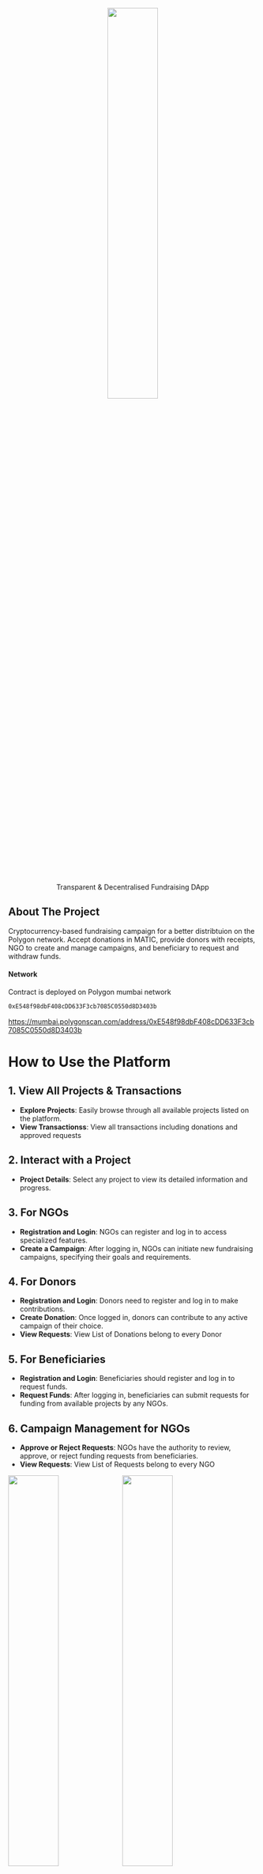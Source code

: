 
<!-- PROJECT LOGO -->
<br />
<div align="center">
   <img src="images/Heartledger/HeartLedgerLogo.png" width="45%"></img>

  <p align="center">
    Transparent & Decentralised Fundraising DApp
  </p>
  
</div>


## About The Project

<p align="left">
   Cryptocurrency-based fundraising campaign for a better distribtuion on the Polygon network. Accept donations in MATIC, provide donors with receipts, NGO to create and manage campaigns, and beneficiary to request and withdraw funds.
</p>

#### Network

Contract is deployed on Polygon mumbai network

```sh
0xE548f98dbF408cDD633F3cb7085C0550d8D3403b
```

https://mumbai.polygonscan.com/address/0xE548f98dbF408cDD633F3cb7085C0550d8D3403b


# How to Use the Platform

## 1. View All Projects & Transactions
- **Explore Projects**: Easily browse through all available projects listed on the platform.
- **View Transactionss**: View all transactions including donations and approved requests

## 2. Interact with a Project
- **Project Details**: Select any project to view its detailed information and progress.

## 3. For NGOs
- **Registration and Login**: NGOs can register and log in to access specialized features.
- **Create a Campaign**: After logging in, NGOs can initiate new fundraising campaigns, specifying their goals and requirements.

## 4. For Donors
- **Registration and Login**: Donors need to register and log in to make contributions.
- **Create Donation**: Once logged in, donors can contribute to any active campaign of their choice.
-  **View Requests**: View List of Donations belong to every Donor

## 5. For Beneficiaries
- **Registration and Login**: Beneficiaries should register and log in to request funds.
- **Request Funds**: After logging in, beneficiaries can submit requests for funding from available projects by any NGOs.

## 6. Campaign Management for NGOs
- **Approve or Reject Requests**: NGOs have the authority to review, approve, or reject funding requests from beneficiaries.
- **View Requests**: View List of Requests belong to every NGO

<img src="images/Heartledger/ListedProjects.png" width="45%"></img>
<img src="images/Heartledger/Registration Page.png" width="45%"></img>
<img src="images/Heartledger/CreateProject.png" width="45%"></img>
<img src="images/Heartledger/DonatePage.png" width="45%"></img>
<img src="images/Heartledger/RequestViewPage.png" width="45%"></img>
<img src="images/Heartledger/TransactionListPage.png" width="45%"></img>


<p align="right">(<a href="#top">back to top</a>)</p>

### Built With

- [Next.js](https://nextjs.org/)
- [Material UI](https://mui.com/)
- [Truffle](https://trufflesuite.com/)
- [Solidity](https://docs.soliditylang.org/)
- [IPFS](https://ipfs.tech/)
- [cryptocompare](https://github.com/exodusmovement/cryptocompare)

<p align="right">(<a href="#top">back to top</a>)</p>

### Installation

Below are instructions to get started:

1. Clone the repo
   ```sh
   git clone [https://github.com/ac12644/Crypto-Charity.git](https://github.com/Dr-Lazarus/DApp/edit/integration/README.md)
   ```
2. Install packages
   ```sh
   npm install
   ```
3. Add environment variables, also you will require dedicated subdomain for IPFS from infura

```env
   PRIVATE_KEY=<your_private_key>
   POLYSCAN_API_KEY=<your_polyscan_api_key>
   MNEMONIC_KEY=<your_mnemonic_key>
   INFURA_API_KEY=<your_infura_api_key>
   INFURA_IPFS_ID=<your_infura_ipfs_id>
   INFURA_IPFS_SECRET=<your_infura_ipfs_secret>
   CONTRACT_ADDRESS=<deployed_contract_address>
```

4. Run application
   ```sh
   npm run dev
   ```

### Specification

#### Solidity Functions

1. NGO Create a new fundraiser

```solidity
function createFundraiser(
        string memory name,
        string memory image,
        string memory description,
        uint256 goalAmount
    ) public {
        Fundraiser fundraiser = new Fundraiser(
            name,
            image,
            description,
            goalAmount,
            msg.sender // Passing msg.sender as the custodian
        );
        _fundraisers.push(fundraiser);
        emit FundraiserCreated(fundraiser, msg.sender);
    }
```

2. Beneficiary Create Request

```solidity
function createRequest(
        address payable _beneficiary,
        uint256 _requestAmount
    ) public {
        require(
            totalDonations >= _requestAmount,
            "Insufficient funds for request"
        );

        _requests.push(
            FundsRequest({
                amount: _requestAmount,
                beneficiary: _beneficiary,
                ngoAddress: ngoAddress,
                status: RequestStatus.Pending
            })
        );
        emit RequestCreated(
            _beneficiary,
            _requestAmount,
            ngoAddress,
            fundName,
            block.timestamp
        );
    }
```

3. NGO Approve and Transfer Request

```solidity
  function approveRequest(uint256 requestId) public onlyOwner nonReentrant {
        require(requestId < _requests.length, "Invalid request ID");
        FundsRequest storage request = _requests[requestId];
        require(
            request.status == RequestStatus.Pending,
            "Request is not pending"
        );
        require(
            address(this).balance >= request.amount,
            "Insufficient contract balance"
        );
        totalDonations = totalDonations.sub(request.amount);
        request.status = RequestStatus.Approved;
        request.beneficiary.transfer(request.amount);

        emit RequestApproved(
            request.beneficiary,
            request.amount,
            request.ngoAddress,
            fundName,
            block.timestamp
        );
    }
```

4. NGO Reject Request

```solidity
    function rejectRequest(uint256 requestId) public onlyOwner {
        require(requestId < _requests.length, "Invalid request ID");
        FundsRequest storage request = _requests[requestId];
        require(
            request.status == RequestStatus.Pending,
            "Request is not pending"
        );

        request.status = RequestStatus.Rejected;

        emit RequestRejected(
            request.beneficiary,
            request.amount,
            request.ngoAddress,
            fundName,
            block.timestamp
        );
    }
```

5. Donor Create Donation

```solidity

    function donate() public payable {
        Donation memory donation = Donation({
            value: msg.value,
            date: block.timestamp,
            donor: msg.sender,
            fundName: fundName,
            ngoAddress: ngoAddress
        });
        _userDonations[msg.sender].push(donation);
        donationsCount++;
        totalDonations = totalDonations.add(msg.value);
        emit DonationReceived(
            msg.sender,
            msg.value,
            block.timestamp,
            fundName,
            ngoAddress
        );
    }

```

6. Return List of Projects/Campaigns

```solidity
 function fundraisers(
        uint256 limit,
        uint256 offset
    ) public view returns (Fundraiser[] memory coll) {
        require(offset <= fundraisersCount(), "offset out of bounds");

        uint256 size = fundraisersCount() - offset;
        size = size < limit ? size : limit;
        size = size < maxLimit ? size : maxLimit;
        coll = new Fundraiser[](size);

        for (uint256 i = 0; i < size; i++) {
            coll[i] = _fundraisers[offset + i];
        }

        return coll;
    }
```
7. Return list of donations

```solidity
function myDonations()
        public
        view
        returns (
            uint256[] memory values,
            uint256[] memory dates,
            string[] memory fundNames,
            address[] memory ngoAddresses
        )
    {
        uint256 count = myDonationsCount();
        values = new uint256[](count);
        dates = new uint256[](count);
        fundNames = new string[](count);
        ngoAddresses = new address[](count);

        for (uint256 i = 0; i < count; i++) {
            Donation storage donation = _userDonations[msg.sender][i];
            values[i] = donation.value;
            dates[i] = donation.date;
            fundNames[i] = donation.fundName;
            ngoAddresses[i] = donation.ngoAddress;
        }
    }
```


7. Return list of requests

```solidity
 function allRequests()
        external
        view
        returns (
            uint256[] memory requestID,
            uint256[] memory amounts,
            address[] memory beneficiaries,
            address[] memory ngoAddresses,
            RequestStatus[] memory statuses
        )
    {
        uint256 count = _requests.length;
        requestID = new uint256[](count); // Initialize the requestID array
        amounts = new uint256[](count);
        beneficiaries = new address[](count);
        ngoAddresses = new address[](count);
        statuses = new RequestStatus[](count);

        for (uint256 i = 0; i < count; i++) {
            FundsRequest storage request = _requests[i];
            requestID[i] = i; // Set the request ID
            amounts[i] = request.amount;
            beneficiaries[i] = request.beneficiary;
            ngoAddresses[i] = request.ngoAddress;
            statuses[i] = request.status;
        }
    }
```



